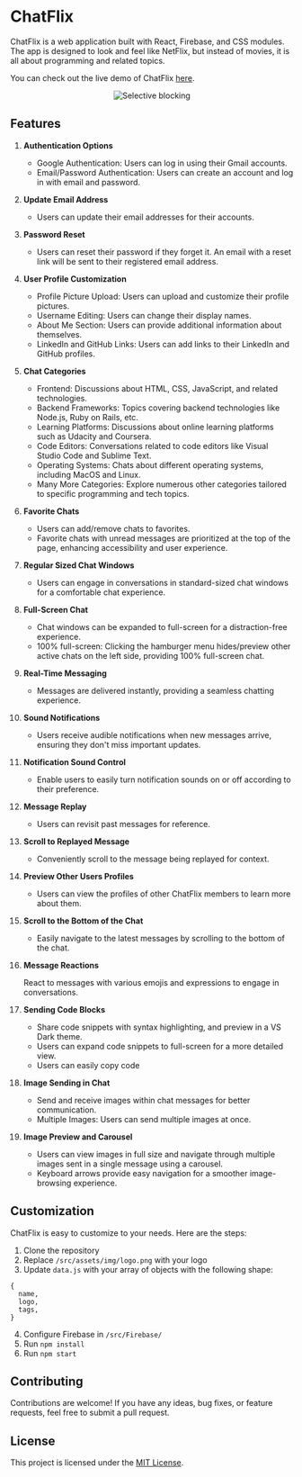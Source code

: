 # ChatFlix

ChatFlix is a web application built with React, Firebase, and CSS modules. The app is designed to look and feel like NetFlix, but instead of movies, it is all about programming and related topics.

You can check out the live demo of ChatFlix [here](https://mxmxmarexmxm.github.io/ChatFlix/).

  <div style="text-align:center"><img src="./assets/img/ChatFlixPreview.png" alt='Selective blocking'/></div>

## Features

1.  **Authentication Options**

    - Google Authentication: Users can log in using their Gmail accounts.
    - Email/Password Authentication: Users can create an account and log in with email and password.

2.  **Update Email Address**

    - Users can update their email addresses for their accounts.

3.  **Password Reset**

    - Users can reset their password if they forget it. An email with a reset link will be sent to their registered email address.

4.  **User Profile Customization**

    - Profile Picture Upload: Users can upload and customize their profile pictures.
    - Username Editing: Users can change their display names.
    - About Me Section: Users can provide additional information about themselves.
    - LinkedIn and GitHub Links: Users can add links to their LinkedIn and GitHub profiles.

5.  **Chat Categories**

    - Frontend: Discussions about HTML, CSS, JavaScript, and related technologies.
    - Backend Frameworks: Topics covering backend technologies like Node.js, Ruby on Rails, etc.
    - Learning Platforms: Discussions about online learning platforms such as Udacity and Coursera.
    - Code Editors: Conversations related to code editors like Visual Studio Code and Sublime Text.
    - Operating Systems: Chats about different operating systems, including MacOS and Linux.
    - Many More Categories: Explore numerous other categories tailored to specific programming and tech topics.

6.  **Favorite Chats**

    - Users can add/remove chats to favorites.
    - Favorite chats with unread messages are prioritized at the top of the page, enhancing accessibility and user experience.

7.  **Regular Sized Chat Windows**

    - Users can engage in conversations in standard-sized chat windows for a comfortable chat experience.

8.  **Full-Screen Chat**

    - Chat windows can be expanded to full-screen for a distraction-free experience.
    - 100% full-screen: Clicking the hamburger menu hides/preview other active chats on the left side, providing 100% full-screen chat.

9.  **Real-Time Messaging**

    - Messages are delivered instantly, providing a seamless chatting experience.

10. **Sound Notifications**

    - Users receive audible notifications when new messages arrive, ensuring they don't miss important updates.

11. **Notification Sound Control**

    - Enable users to easily turn notification sounds on or off according to their preference.

12. **Message Replay**

    - Users can revisit past messages for reference.

13. **Scroll to Replayed Message**

    - Conveniently scroll to the message being replayed for context.

14. **Preview Other Users Profiles**

    - Users can view the profiles of other ChatFlix members to learn more about them.

15. **Scroll to the Bottom of the Chat**

    - Easily navigate to the latest messages by scrolling to the bottom of the chat.

16. **Message Reactions**

    React to messages with various emojis and expressions to engage in conversations.

17. **Sending Code Blocks**

    - Share code snippets with syntax highlighting, and preview in a VS Dark theme.
    - Users can expand code snippets to full-screen for a more detailed view.
    - Users can easily copy code

18. **Image Sending in Chat**

    - Send and receive images within chat messages for better communication.
    - Multiple Images: Users can send multiple images at once.

19. **Image Preview and Carousel**

    - Users can view images in full size and navigate through multiple images sent in a single message using a carousel.
    - Keyboard arrows provide easy navigation for a smoother image-browsing experience.

## Customization

ChatFlix is easy to customize to your needs. Here are the steps:

1. Clone the repository
2. Replace `/src/assets/img/logo.png` with your logo
3. Update `data.js` with your array of objects with the following shape:

```
{
  name,
  logo,
  tags,
}
```

4. Configure Firebase in `/src/Firebase/`
5. Run `npm install`
6. Run `npm start`

## Contributing

Contributions are welcome! If you have any ideas, bug fixes, or feature requests, feel free to submit a pull request.

## License

This project is licensed under the [MIT License](LICENSE).
